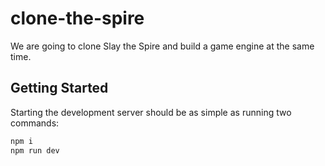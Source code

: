 # clone-the-spire
We are going to clone Slay the Spire and build a game engine at the same time.

## Getting Started

Starting the development server should be as simple as running two commands:

```bash
npm i
npm run dev
```